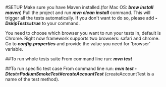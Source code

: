 #SETUP
Make sure you have Maven installed.(for Mac OS: ***brew install maven***)
Pull the project and run ***mvn clean install*** command. This will trigger all the tests automatically. If you don't want to do so, please add  ***-DskipTests=true*** to your command.

You need to choose which browser you want to run your tests in, default is Chrome. Right now framework supports two browsers: safari and chrome. Go to ***config.properties*** and provide the value you need for 'browser' variable.

##To run whole tests suite
From command line run: ***mvn test***

##To run specific test case
From command line run: ***mvn test -Dtest=PodiumSmokeTest#createAccountTest*** (createAccountTest is a name of the test method).
